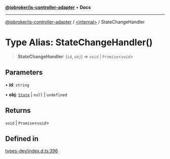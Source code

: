 [**@iobroker/js-controller-adapter**](../../README.md) • **Docs**

***

[@iobroker/js-controller-adapter](../../globals.md) / [\<internal\>](../README.md) / StateChangeHandler

# Type Alias: StateChangeHandler()

> **StateChangeHandler**: (`id`, `obj`) => `void` \| `Promise`\<`void`\>

## Parameters

• **id**: `string`

• **obj**: [`State`](../interfaces/State.md) \| `null` \| `undefined`

## Returns

`void` \| `Promise`\<`void`\>

## Defined in

[types-dev/index.d.ts:396](https://github.com/ioBroker/ioBroker.js-controller/blob/d7f4b912895e80ffd4c1cbb49decb1de7c0e8ca3/packages/types-dev/index.d.ts#L396)
